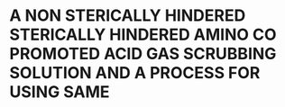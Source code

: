 # A NON STERICALLY HINDERED STERICALLY HINDERED AMINO CO PROMOTED ACID GAS SCRUBBING SOLUTION AND A PROCESS FOR USING SAME